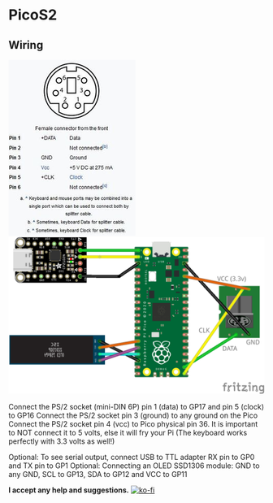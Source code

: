 # PicoS2
## Wiring
![Mini DIN 6p pinout](mini_din_6p_pinout.jpg "Mini DIN 6p pinout")
![Layout](layout.png "Layout")

Connect the PS/2 socket (mini-DIN 6P) pin 1 (data) to GP17 and pin 5 (clock) to GP16
Connect the PS/2 socket pin 3 (ground) to any ground on the Pico
Connect the PS/2 socket pin 4 (vcc) to Pico physical pin 36. It is important to NOT connect it to 5 volts, else it will fry your Pi (The keyboard works perfectly with 3.3 volts as well!)

Optional: To see serial output, connect USB to TTL adapter RX pin to GP0 and TX pin to GP1
Optional: Connecting an OLED SSD1306 module: GND to any GND, SCL to GP13, SDA to GP12 and VCC to GP11


**I accept any help and suggestions.**
[![ko-fi](https://ko-fi.com/img/githubbutton_sm.svg)](https://ko-fi.com/Z8Z51YOFC)
